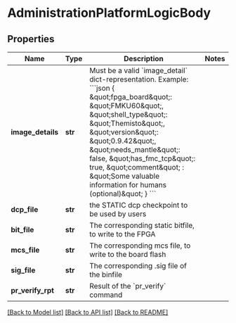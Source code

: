 # AdministrationPlatformLogicBody

## Properties
Name | Type | Description | Notes
------------ | ------------- | ------------- | -------------
**image_details** | **str** | Must be a valid &#x60;image_detail&#x60; dict-representation. Example: &#x60;&#x60;&#x60;json  {    \&quot;fpga_board\&quot;: \&quot;FMKU60\&quot;,    \&quot;shell_type\&quot;: \&quot;Themisto\&quot;,    \&quot;version\&quot;:    \&quot;0.9.42\&quot;,    \&quot;needs_mantle\&quot;: false,    \&quot;has_fmc_tcp\&quot;: true,    \&quot;comment\&quot; : \&quot;Some valuable               information for humans (optional)\&quot;  }  &#x60;&#x60;&#x60;  | 
**dcp_file** | **str** | the STATIC dcp checkpoint to be used by users | 
**bit_file** | **str** | The corresponding static bitfile, to write to the FPGA | 
**mcs_file** | **str** | The corresponding mcs file, to write to the board flash | 
**sig_file** | **str** | The corresponding .sig file of the binfile | 
**pr_verify_rpt** | **str** | Result of the &#x60;pr_verify&#x60; command | 

[[Back to Model list]](../README.md#documentation-for-models) [[Back to API list]](../README.md#documentation-for-api-endpoints) [[Back to README]](../README.md)


